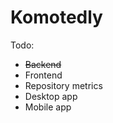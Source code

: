 # Komotedly


Todo:
<ul>
<li><strike>Backend</strike>
<li>Frontend
<li>Repository metrics
<li>Desktop app
<li>Mobile app
</ul>